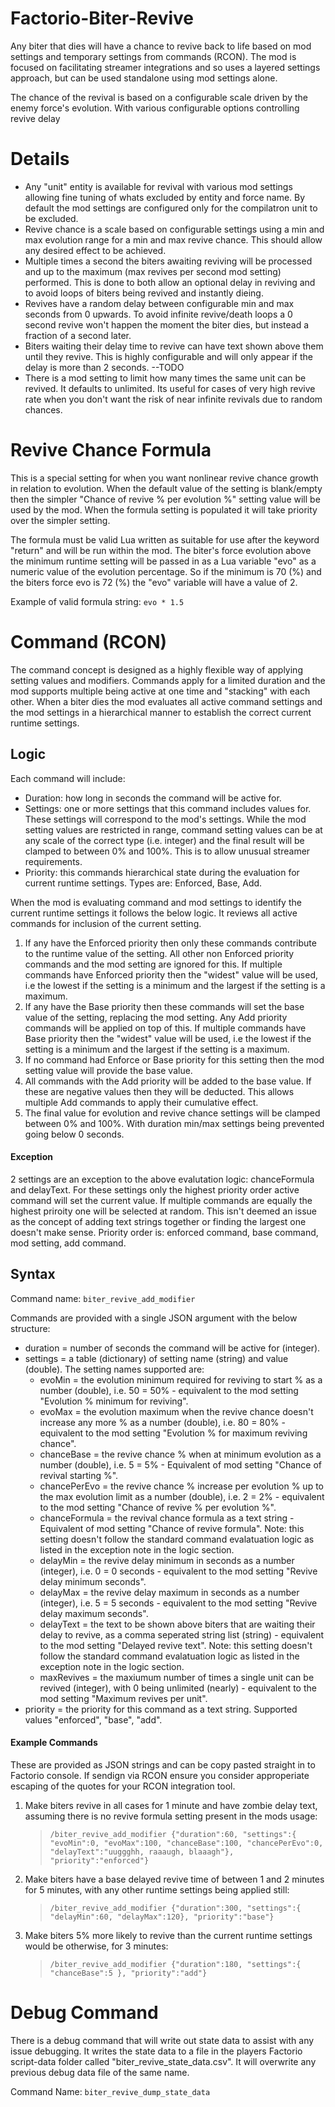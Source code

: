 # Factorio-Biter-Revive

Any biter that dies will have a chance to revive back to life based on mod settings and temporary settings from commands (RCON). The mod is focused on facilitating streamer integrations and so uses a layered settings approach, but can be used standalone using mod settings alone.

The chance of the revival is based on a configurable scale driven by the enemy force's evolution. With various configurable options controlling revive delay



Details
=======

- Any "unit" entity is available for revival with various mod settings allowing fine tuning of whats excluded by entity and force name. By default the mod settings are configured only for the compilatron unit to be excluded.
- Revive chance is a scale based on configurable settings using a min and max evolution range for a min and max revive chance. This should allow any desired effect to be achieved.
- Multiple times a second the biters awaiting reviving will be processed and up to the maximum (max revives per second mod setting) performed. This is done to both allow an optional delay in reviving and to avoid loops of biters being revived and instantly dieing.
- Revives have a random delay between configurable min and max seconds from 0 upwards. To avoid infinite revive/death loops a 0 second revive won't happen the moment the biter dies, but instead a fraction of a second later.
- Biters waiting their delay time to revive can have text shown above them until they revive. This is highly configurable and will only appear if the delay is more than 2 seconds. --TODO
- There is a mod setting to limit how many times the same unit can be revived. It defaults to unlimited. Its useful for cases of very high revive rate when you don't want the risk of near infinite revivals due to random chances.



Revive Chance Formula
=====================

This is a special setting for when you want nonlinear revive chance growth in relation to evolution. When the default value of the setting is blank/empty then the simpler "Chance of revive % per evolution %" setting value will be used by the mod. When the formula setting is populated it will take priority over the simpler setting.

The formula must be valid Lua written as suitable for use after the keyword "return" and will be run within the mod. The biter's force evolution above the minimum runtime setting will be passed in as a Lua variable "evo" as a numeric value of the evolution percentage. So if the minimum is 70 (%) and the biters force evo is 72 (%) the "evo" variable will have a value of 2.

Example of valid formula string: `evo * 1.5`



Command (RCON)
==============

The command concept is designed as a highly flexible way of applying setting values and modifiers. Commands apply for a limited duration and the mod supports multiple being active at one time and "stacking" with each other. When a biter dies the mod evaluates all active command settings and the mod settings in a hierarchical manner to establish the correct current runtime settings.

Logic
-----

Each command will include:

- Duration: how long in seconds the command will be active for.
- Settings: one or more settings that this command includes values for. These settings will correspond to the mod's settings. While the mod setting values are restricted in range, command setting values can be at any scale of the correct type (i.e. integer) and the final result will be clamped to between 0% and 100%. This is to allow unusual streamer requirements.
- Priority: this commands hierarchical state during the evaluation for current runtime settings. Types are: Enforced, Base, Add.

When the mod is evaluating command and mod settings to identify the current runtime settings it follows the below logic. It reviews all active commands for inclusion of the current setting.

1. If any have the Enforced priority then only these commands contribute to the runtime value of the setting. All other non Enforced priority commands and the mod setting are ignored for this. If multiple commands have Enforced priority then the "widest" value will be used, i.e the lowest if the setting is a minimum and the largest if the setting is a maximum.
2. If any have the Base priority then these commands will set the base value of the setting, replacing the mod setting. Any Add priority commands will be applied on top of this. If multiple commands have Base priority then the "widest" value will be used, i.e the lowest if the setting is a minimum and the largest if the setting is a maximum.
3. If no command had Enforce or Base priority for this setting then the mod setting value will provide the base value.
4. All commands with the Add priority will be added to the base value. If these are negative values then they will be deducted. This allows multiple Add commands to apply their cumulative effect.
5. The final value for evolution and revive chance settings will be clamped between 0% and 100%. With duration min/max settings being prevented going below 0 seconds.

#### Exception

2 settings are an exception to the above evalutation logic: chanceFormula and delayText. For these settings only the highest priority order active command will set the current value. If multiple commands are equally the highest priroity one will be selected at random. This isn't deemed an issue as the concept of adding text strings together or finding the largest one doesn't make sense. Priority order is: enforced command, base command, mod setting, add command.

Syntax
------

Command name: `biter_revive_add_modifier`

Commands are provided with a single JSON argument with the below structure:

- duration = number of seconds the command will be active for (integer).
- settings = a table (dictionary) of setting name (string) and value (double). The setting names supported are:
  - evoMin = the evolution minimum required for reviving to start % as a number (double), i.e. 50 = 50% - equivalent to the mod setting "Evolution % minimum for reviving".
  - evoMax = the evolution maximum when the revive chance doesn't increase any more % as a number (double), i.e. 80 = 80% - equivalent to the mod setting "Evolution % for maximum reviving chance".
  - chanceBase = the revive chance % when at minimum evolution as a number (double), i.e. 5 = 5% - Equivalent of mod setting "Chance of revival starting %".
  - chancePerEvo = the revive chance % increase per evolution % up to the max evolution limit as a number (double), i.e. 2 = 2% - equivalent to the mod setting "Chance of revive % per evolution %".
  - chanceFormula = the revival chance formula as a text string - Equivalent of mod setting "Chance of revive formula". Note: this setting doesn't follow the standard command evalatuation logic as listed in the exception note in the logic section.
  - delayMin = the revive delay minimum in seconds as a number (integer), i.e. 0 = 0 seconds - equivalent to the mod setting "Revive delay minimum seconds".
  - delayMax = the revive delay maximum in seconds as a number (integer), i.e. 5 = 5 seconds - equivalent to the mod setting "Revive delay maximum seconds".
  - delayText = the text to be shown above biters that are waiting their delay to revive, as a comma seperated string list (string) - equivalent to the mod setting "Delayed revive text". Note: this setting doesn't follow the standard command evalatuation logic as listed in the exception note in the logic section.
  - maxRevives = the maxiumum number of times a single unit can be revived (integer), with 0 being unlimited (nearly) - equivalent to the mod setting "Maximum revives per unit".
- priority = the priority for this command as a text string. Supported values "enforced", "base", "add".

#### Example Commands

These are provided as JSON strings and can be copy pasted straight in to Factorio console. If sendign via RCON ensure you consider approperiate escaping of the quotes for your RCON integration tool.

1. Make biters revive in all cases for 1 minute and have zombie delay text, assuming there is no revive formula setting present in the mods usage:
   > `/biter_revive_add_modifier {"duration":60, "settings":{ "evoMin":0, "evoMax":100, "chanceBase":100, "chancePerEvo":0, "delayText":"uuggghh, raaaugh, blaaagh"}, "priority":"enforced"}`
2. Make biters have a base delayed revive time of between 1 and 2 minutes for 5 minutes, with any other runtime settings being applied still:
   > `/biter_revive_add_modifier {"duration":300, "settings":{ "delayMin":60, "delayMax":120}, "priority":"base"}`
3. Make biters 5% more likely to revive than the current runtime settings would be otherwise, for 3 minutes:
   > `/biter_revive_add_modifier {"duration":180, "settings":{ "chanceBase":5 }, "priority":"add"}`



Debug Command
=============

There is a debug command that will write out state data to assist with any issue debugging. It writes the state data to a file in the players Factorio script-data folder called "biter_revive_state_data.csv". It will overwrite any previous debug data file of the same name.

Command Name: `biter_revive_dump_state_data`
